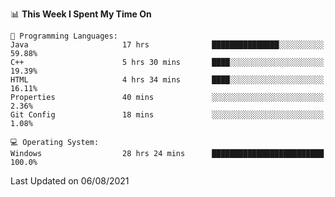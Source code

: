 
<!--START_SECTION:waka-->
📊 **This Week I Spent My Time On** 

```text
💬 Programming Languages: 
Java                     17 hrs              ███████████████░░░░░░░░░░   59.88% 
C++                      5 hrs 30 mins       ████░░░░░░░░░░░░░░░░░░░░░   19.39% 
HTML                     4 hrs 34 mins       ████░░░░░░░░░░░░░░░░░░░░░   16.11% 
Properties               40 mins             ░░░░░░░░░░░░░░░░░░░░░░░░░   2.36% 
Git Config               18 mins             ░░░░░░░░░░░░░░░░░░░░░░░░░   1.08%

💻 Operating System: 
Windows                  28 hrs 24 mins      █████████████████████████   100.0%

```


 Last Updated on 06/08/2021
<!--END_SECTION:waka-->
